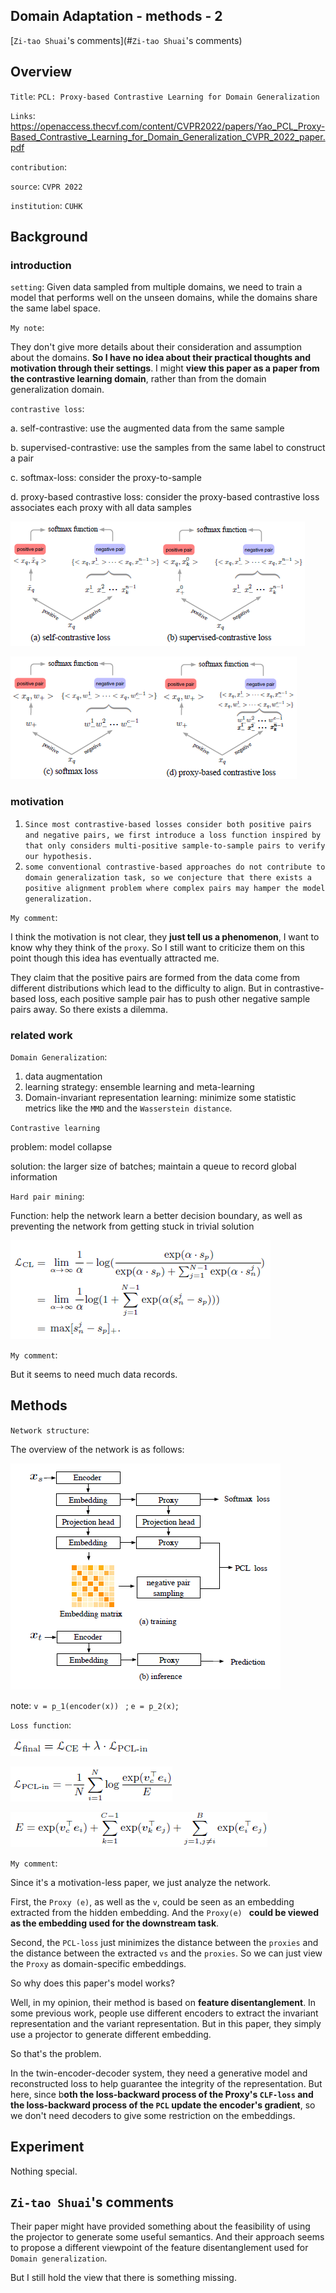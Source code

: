 ## Domain Adaptation - methods - 2

[`Zi-tao Shuai`'s comments](#`Zi-tao Shuai`'s comments)

## Overview

`Title`:  `PCL: Proxy-based Contrastive Learning for Domain Generalization`

`Links`: https://openaccess.thecvf.com/content/CVPR2022/papers/Yao_PCL_Proxy-Based_Contrastive_Learning_for_Domain_Generalization_CVPR_2022_paper.pdf

`contribution`: 

`source`:  `CVPR 2022`

`institution`:  `CUHK`

## Background

### introduction

`setting`: Given data sampled from multiple domains, we need to train a model that performs well on the unseen domains, while the domains share the same label space.

`My note`:

They don't give more details about their consideration and assumption about the domains. **So I have no idea about their practical thoughts and motivation through their settings**. I might **view this paper as a paper from the contrastive learning domain**, rather than from the domain generalization domain.

`contrastive loss`:

a. self-contrastive: use the augmented data from the same sample

b. supervised-contrastive: use the samples from the same label to construct a pair

c. softmax-loss: consider the proxy-to-sample

d. proxy-based contrastive loss: consider the proxy-based contrastive loss associates each proxy with all data samples

![image-20220823203906876](asset/image-20220823203906876.png)



![image-20220823203916832](asset/image-20220823203916832.png)





### motivation

1. `Since most contrastive-based losses consider both positive pairs and negative pairs, we first introduce a loss function inspired by that only considers multi-positive sample-to-sample pairs to verify our hypothesis.`
2. `some conventional contrastive-based approaches do not contribute to domain generalization task, so we conjecture that there exists a positive alignment problem where complex pairs may hamper the model generalization.`

`My comment`:

I think the motivation is not clear, they **just tell us a phenomenon**, I want to know why they think of the `proxy`. So I still want to criticize them on this point though this idea has eventually attracted me.

They claim that the positive pairs are formed from the data come from different distributions which lead to the difficulty to align. But in contrastive-based loss, each positive sample pair has to push other negative sample pairs away. So there exists a dilemma.

### related work

`Domain Generalization`:

1. data augmentation
2. learning strategy: ensemble learning and meta-learning
3. Domain-invariant representation learning: minimize some statistic metrics like the `MMD` and the `Wasserstein distance`.

`Contrastive learning`

problem: model collapse

solution: the larger size of batches; maintain a queue to record global information

`Hard pair mining`:

Function: help the network learn a better decision boundary, as well as preventing the network from getting stuck in trivial solution

![image-20220823204633479](asset/image-20220823204633479.png)

`My comment`:

But it seems to need much data records.

## Methods

`Network structure`:

The overview of the network is as follows:

![image-20220824155508428](asset/image-20220824155508428.png)

note: `v = p_1(encoder(x)) ` ; `e = p_2(x)`; 

`Loss function`:

![image-20220824173155681](asset/image-20220824173155681.png)

![image-20220824173213955](asset/image-20220824173213955.png)

![image-20220824173352832](asset/image-20220824173352832.png)



`My comment`:

Since it's a motivation-less paper, we just analyze the network.

First, the `Proxy (e)`, as well as the `v`, could be seen as an embedding extracted from the hidden embedding. And the `Proxy(e) ` **could be viewed as the embedding used for the downstream task**. 

Second, the `PCL-loss` just minimizes the distance between the `proxies` and the distance between the extracted `vs` and the `proxies`. So we can just view the `Proxy` as domain-specific embeddings. 

So why does this paper's model works?

Well, in my opinion, their method is based on **feature disentanglement**.  In some previous work, people use different encoders to extract the invariant representation and the variant representation. But in this paper, they simply use a projector to generate different embedding.

So that's the problem.

In the twin-encoder-decoder system, they need a generative model and reconstructed loss to help guarantee the integrity of the representation. But here, since b**oth the loss-backward process of the Proxy's `CLF-loss` and the loss-backward process of the `PCL` update the encoder's gradient**, so we don't need decoders to give some restriction on the embeddings.

## Experiment

Nothing special.

## `Zi-tao Shuai`'s comments

Their paper might have provided something about the feasibility of using the projector to generate some useful semantics. And their approach seems to propose a different viewpoint of the feature disentanglement used for `Domain generalization`.

But I still hold the view that there is something missing.

